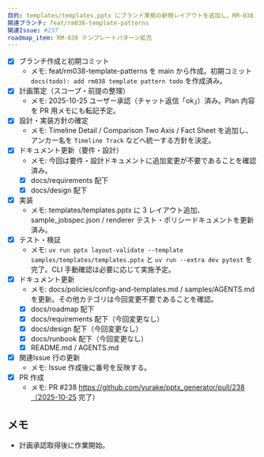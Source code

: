 ```yaml
---
目的: templates/templates.pptx にブランド準拠の新規レイアウトを追加し、RM-038 の期待成果に沿ったパターン拡充を行う
関連ブランチ: feat/rm038-template-patterns
関連Issue: #237
roadmap_item: RM-038 テンプレートパターン拡充
---
```


- [x] ブランチ作成と初期コミット
  - メモ: feat/rm038-template-patterns を main から作成。初期コミット `docs(todo): add rm038 template pattern todo` を作成済み。
- [x] 計画策定（スコープ・前提の整理）
  - メモ: 2025-10-25 ユーザー承認（チャット返信「ok」）済み。Plan 内容を PR 用メモにも転記予定。
- [x] 設計・実装方針の確定
  - メモ: Timeline Detail / Comparison Two Axis / Fact Sheet を追加し、アンカー名を `Timeline Track` などへ統一する方針を決定。
- [x] ドキュメント更新（要件・設計）
  - メモ: 今回は要件・設計ドキュメントに追加変更が不要であることを確認済み。
  - [x] docs/requirements 配下
  - [x] docs/design 配下
- [x] 実装
  - メモ: templates/templates.pptx に 3 レイアウト追加、sample_jobspec.json / renderer テスト・ポリシードキュメントを更新済み。
- [x] テスト・検証
  - メモ: `uv run pptx layout-validate --template samples/templates/templates.pptx` と `uv run --extra dev pytest` を完了。CLI 手動確認は必要に応じて実施予定。
- [x] ドキュメント更新
  - メモ: docs/policies/config-and-templates.md / samples/AGENTS.md を更新。その他カテゴリは今回変更不要であることを確認。
  - [x] docs/roadmap 配下
  - [x] docs/requirements 配下（今回変更なし）
  - [x] docs/design 配下（今回変更なし）
  - [x] docs/runbook 配下（今回変更なし）
  - [x] README.md / AGENTS.md
- [x] 関連Issue 行の更新
  - メモ: Issue 作成後に番号を反映する。
- [x] PR 作成
  - メモ: PR #238 https://github.com/yurake/pptx_generator/pull/238（2025-10-25 完了）

## メモ
- 計画承認取得後に作業開始。
